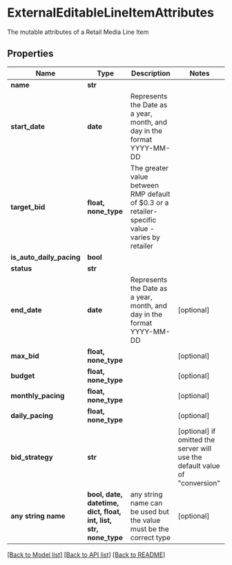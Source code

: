 # ExternalEditableLineItemAttributes

The mutable attributes of a Retail Media Line Item

## Properties
Name | Type | Description | Notes
------------ | ------------- | ------------- | -------------
**name** | **str** |  | 
**start_date** | **date** | Represents the Date as a year, month, and day in the format YYYY-MM-DD | 
**target_bid** | **float, none_type** | The greater value between RMP default of $0.3 or a retailer-specific value - varies by retailer | 
**is_auto_daily_pacing** | **bool** |  | 
**status** | **str** |  | 
**end_date** | **date** | Represents the Date as a year, month, and day in the format YYYY-MM-DD | [optional] 
**max_bid** | **float, none_type** |  | [optional] 
**budget** | **float, none_type** |  | [optional] 
**monthly_pacing** | **float, none_type** |  | [optional] 
**daily_pacing** | **float, none_type** |  | [optional] 
**bid_strategy** | **str** |  | [optional]  if omitted the server will use the default value of "conversion"
**any string name** | **bool, date, datetime, dict, float, int, list, str, none_type** | any string name can be used but the value must be the correct type | [optional]

[[Back to Model list]](../README.md#documentation-for-models) [[Back to API list]](../README.md#documentation-for-api-endpoints) [[Back to README]](../README.md)


